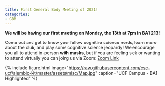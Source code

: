 ```yaml
---
title: First General Body Meeting of 2021!
categories:
- GBM
---
```

<b>We will be having our first meeting on Monday, the 13th at 7pm in BA1 213!</b> <br>

<!-- more -->

<p>
Come out and get to know your fellow cognitive science nerds, learn more about the club, and play some cognitive science jeopardy! 
We encourage you all to attend in-person <b>with masks</b>, but if you are feeling sick or wanting to attend virtually you can joing us via Zoom: 
<a href="https://ucf.zoom.us/j/95843034861"> Zoom Link </a> <br>
</p>


{% include figure.html image="https://raw.githubusercontent.com/csc-ucf/alembic-kit/master/assets/misc/Map.jpg" caption="UCF Campus - BA1 Highlighted" %}

